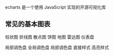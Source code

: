 echarts 是一个使用 JavaScript 实现的开源可视化库

## 常见的基本图表

柱状图 折线图 散点图 饼图 地图 雷达图 仪表盘

局部调色盘 全局调色盘 局部调色盘 直接样式 高亮样式
